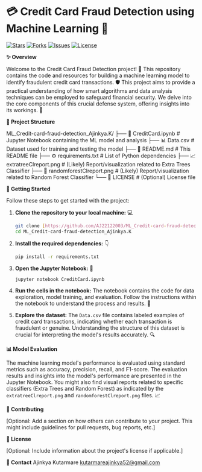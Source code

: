 # 💳 Credit Card Fraud Detection using Machine Learning 🤖

[![Stars](https://img.shields.io/github/stars/AJ22122003/ML_Credit-card-fraud-detection_Ajinkya.K?style=social)](https://github.com/AJ22122003/ML_Credit-card-fraud-detection_Ajinkya.K)
[![Forks](https://img.shields.io/github/forks/AJ22122003/ML_Credit-card-fraud-detection_Ajinkya.K?style=social)](https://github.com/AJ22122003/ML_Credit-card-fraud-detection_Ajinkya.K)
[![Issues](https://img.shields.io/github/issues/AJ22122003/ML_Credit-card-fraud-detection_Ajinkya.K)](https://github.com/AJ22122003/ML_Credit-card-fraud-detection_Ajinkya.K/issues)
[![License](https://img.shields.io/github/license/AJ22122003/ML_Credit-card-fraud-detection_Ajinkya.K)](LICENSE)

**✨ Overview**

Welcome to the Credit Card Fraud Detection project! 🎉 This repository contains the code and resources for building a machine learning model to identify fraudulent credit card transactions. 🛡️ This project aims to provide a practical understanding of how smart algorithms and data analysis techniques can be employed to safeguard financial security. We delve into the core components of this crucial defense system, offering insights into its workings. 🧐

**📂 Project Structure**

ML_Credit-card-fraud-detection_Ajinkya.K/
├── 📒 CreditCard.ipynb         # Jupyter Notebook containing the ML model and analysis
├── 📊 Data.csv                 # Dataset used for training and testing the model
├── 📖 README.md                # This README file
├── ⚙️ requirements.txt         # List of Python dependencies
├── 📈 extratreeClreport.png    # (Likely) Report/visualization related to Extra Trees Classifier
├── 🌳 randomforestClreport.png # (Likely) Report/visualization related to Random Forest Classifier
└── 📄 LICENSE                  # (Optional) License file


**🚀 Getting Started**

Follow these steps to get started with the project:

1.  **Clone the repository to your local machine:** 💻
    ```bash
    git clone [https://github.com/AJ22122003/ML_Credit-card-fraud-detection_Ajinkya.K.git](https://github.com/AJ22122003/ML_Credit-card-fraud-detection_Ajinkya.K.git)
    cd ML_Credit-card-fraud-detection_Ajinkya.K
    ```

2.  **Install the required dependencies:** 👇
    ```bash
    pip install -r requirements.txt
    ```

3.  **Open the Jupyter Notebook:** 🚀
    ```bash
    jupyter notebook CreditCard.ipynb
    ```

4.  **Run the cells in the notebook:** The notebook contains the code for data exploration, model training, and evaluation. Follow the instructions within the notebook to understand the process and results. 🧠

5.  **Explore the dataset:** The `Data.csv` file contains labeled examples of credit card transactions, indicating whether each transaction is fraudulent or genuine. Understanding the structure of this dataset is crucial for interpreting the model's results accurately. 🔍

**📊 Model Evaluation**

The machine learning model's performance is evaluated using standard metrics such as accuracy, precision, recall, and F1-score. The evaluation results and insights into the model's performance are presented in the Jupyter Notebook. You might also find visual reports related to specific classifiers (Extra Trees and Random Forest) as indicated by the `extratreeClreport.png` and `randomforestClreport.png` files. 📈

**🤝 Contributing**

[Optional: Add a section on how others can contribute to your project. This might include guidelines for pull requests, bug reports, etc.]

**📜 License**

[Optional: Include information about the project's license if applicable.]

**📧 Contact**
Ajinkya Kutarmare 
kutarmareajinkya52@gmail.com

```

